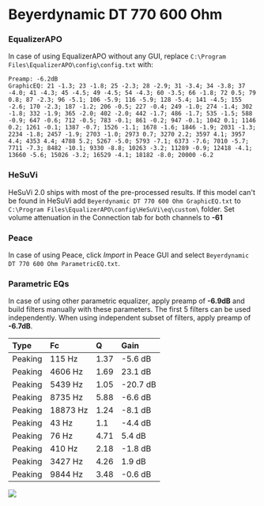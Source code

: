 # Beyerdynamic DT 770 600 Ohm

### EqualizerAPO
In case of using EqualizerAPO without any GUI, replace `C:\Program Files\EqualizerAPO\config\config.txt`
with:
```
Preamp: -6.2dB
GraphicEQ: 21 -1.3; 23 -1.8; 25 -2.3; 28 -2.9; 31 -3.4; 34 -3.8; 37 -4.0; 41 -4.3; 45 -4.5; 49 -4.5; 54 -4.3; 60 -3.5; 66 -1.8; 72 0.5; 79 0.8; 87 -2.3; 96 -5.1; 106 -5.9; 116 -5.9; 128 -5.4; 141 -4.5; 155 -2.6; 170 -2.3; 187 -1.2; 206 -0.5; 227 -0.4; 249 -1.0; 274 -1.4; 302 -1.8; 332 -1.9; 365 -2.0; 402 -2.0; 442 -1.7; 486 -1.7; 535 -1.5; 588 -0.9; 647 -0.6; 712 -0.5; 783 -0.1; 861 -0.2; 947 -0.1; 1042 0.1; 1146 0.2; 1261 -0.1; 1387 -0.7; 1526 -1.1; 1678 -1.6; 1846 -1.9; 2031 -1.3; 2234 -1.8; 2457 -1.9; 2703 -1.0; 2973 0.7; 3270 2.2; 3597 4.1; 3957 4.4; 4353 4.4; 4788 5.2; 5267 -5.0; 5793 -7.1; 6373 -7.6; 7010 -5.7; 7711 -7.3; 8482 -10.1; 9330 -8.8; 10263 -3.2; 11289 -0.9; 12418 -4.1; 13660 -5.6; 15026 -3.2; 16529 -4.1; 18182 -8.0; 20000 -6.2
```

### HeSuVi
HeSuVi 2.0 ships with most of the pre-processed results. If this model can't be found in HeSuVi add
`Beyerdynamic DT 770 600 Ohm GraphicEQ.txt` to `C:\Program Files\EqualizerAPO\config\HeSuVi\eq\custom\` folder.
Set volume attenuation in the Connection tab for both channels to **-61**

### Peace
In case of using Peace, click *Import* in Peace GUI and select `Beyerdynamic DT 770 600 Ohm ParametricEQ.txt`.

### Parametric EQs
In case of using other parametric equalizer, apply preamp of **-6.9dB** and build filters manually
with these parameters. The first 5 filters can be used independently.
When using independent subset of filters, apply preamp of **-6.7dB**.

| Type    | Fc       |    Q | Gain     |
|:--------|:---------|:-----|:---------|
| Peaking | 115 Hz   | 1.37 | -5.6 dB  |
| Peaking | 4606 Hz  | 1.69 | 23.1 dB  |
| Peaking | 5439 Hz  | 1.05 | -20.7 dB |
| Peaking | 8735 Hz  | 5.88 | -6.6 dB  |
| Peaking | 18873 Hz | 1.24 | -8.1 dB  |
| Peaking | 43 Hz    | 1.1  | -4.4 dB  |
| Peaking | 76 Hz    | 4.71 | 5.4 dB   |
| Peaking | 410 Hz   | 2.18 | -1.8 dB  |
| Peaking | 3427 Hz  | 4.26 | 1.9 dB   |
| Peaking | 9844 Hz  | 3.48 | -0.6 dB  |

![](https://raw.githubusercontent.com/jaakkopasanen/AutoEq/master/results/innerfidelity/sbaf-serious/Beyerdynamic%20DT%20770%20600%20Ohm/Beyerdynamic%20DT%20770%20600%20Ohm.png)